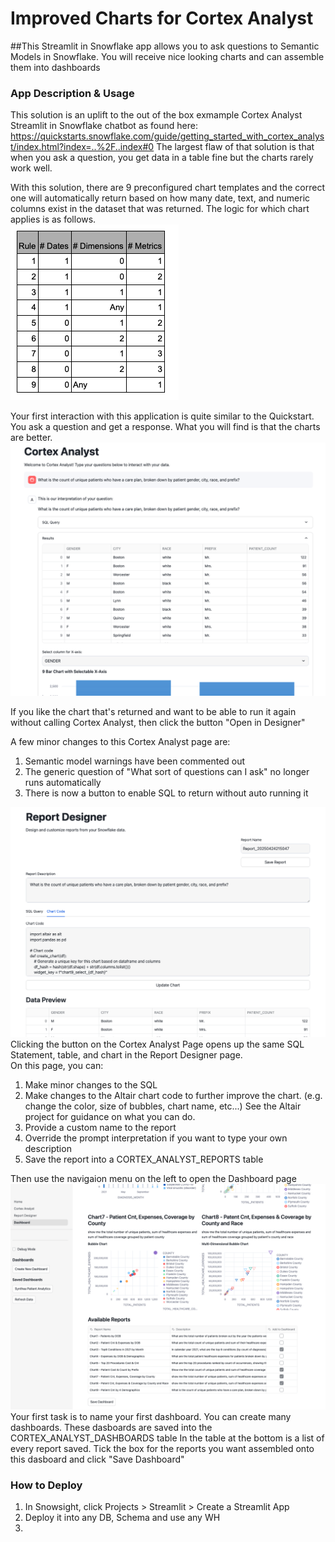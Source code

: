 # Improved Charts for Cortex Analyst

##This Streamlit in Snowflake app allows you to ask questions to Semantic Models in Snowflake.  You will receive nice looking charts and can assemble them into dashboards

### App Description & Usage
This solution is an uplift to the out of the box exmample Cortex Analyst Streamlit in Snowflake chatbot as found here:  https://quickstarts.snowflake.com/guide/getting_started_with_cortex_analyst/index.html?index=..%2F..index#0   The largest flaw of that solution is that when you ask a question, you get data in a table fine but the charts rarely work well.   

With this solution, there are 9 preconfigured chart templates and the correct one will automatically return based on how many date, text, and numeric columns exist in the dataset that was returned.  The logic for which chart applies is as follows.  
![Chart Number Logic](/images/4.png)

Your first interaction with this application is quite similar to the Quickstart.  You ask a question and get a response.  What you will find is that the charts are better.  
![Cortex Analyst Page](/images/2.png)

If you like the chart that's returned and want to be able to run it again without calling Cortex Analyst, then click the button "Open in Designer"

A few minor changes to this Cortex Analyst page are: 
1) Semantic model warnings have been commented out
2) The generic question of "What sort of questions can I ask" no longer runs automatically
3) There is now a button to enable SQL to return without auto running it

![Cortex Analyst Page](/images/1.png)
Clicking the button on the Cortex Analyst Page opens up the same SQL Statement, table, and chart in the Report Designer page.  
On this page, you can:
1) Make minor changes to the SQL
2) Make changes to the Altair chart code to further improve the chart.  (e.g. change the color, size of bubbles, chart name, etc...)   See the Altair project for guidance on what you can do.
3) Provide a custom name to the report
4) Override the prompt interpretation if you want to type your own description
5) Save the report into a CORTEX_ANALYST_REPORTS table

Then use the navigaion menu on the left to open the Dashboard page
![Cortex Analyst Page](/images/6.png)
Your first task is to name your first dashboard.  You can create many dashboards.  These dasboards are saved into the CORTEX_ANALYST_DASHBOARDS table
In the table at the bottom is a list of every report saved.  Tick the box for the reports you want assembled onto this dasboard and click "Save Dashboard" 

### How to Deploy
1) In Snowsight, click Projects > Streamlit > Create a Streamlit App
2) Deploy it into any DB, Schema and use any WH
3) 
